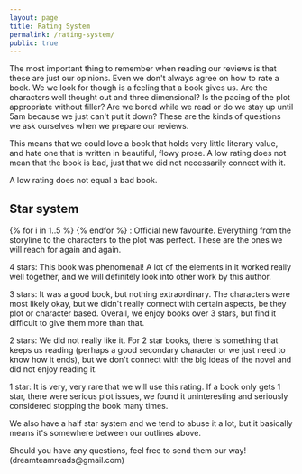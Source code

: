 ```yaml
---
layout: page
title: Rating System
permalink: /rating-system/
public: true
---
```


The most important thing to remember when reading our reviews is that these are just our opinions. Even we don't always agree on how to rate a book. We we look for though is a feeling that a book gives us. Are the characters well thought out and three dimensional? Is the pacing of the plot appropriate without filler? Are we bored while we read or do we stay up until 5am because we just can't put it down? These are the kinds of questions we ask ourselves when we prepare our reviews.

This means that we could love a book that holds very little literary value, and hate one that is written in beautiful, flowy prose. A low rating does not mean that the book is bad, just that we did not necessarily connect with it.

A low rating does not equal a bad book.

## Star system

<span class='text-nowrap'> {% for i in 1..5 %} <i class="fa fa-star"></i> {% endfor %} </span>: Official new favourite. Everything from the storyline to the characters to the plot was perfect. These are the ones we will reach for again and again.

4 stars: This book was phenomenal! A lot of the elements in it worked really well together, and we will definitely look into other work by this author.

3 stars: It was a good book, but nothing extraordinary. The characters were most likely okay, but we didn't really connect with certain aspects, be they plot or character based. Overall, we enjoy books over 3 stars, but find it difficult to give them more than that.

2 stars: We did not really like it. For 2 star books, there is something that keeps us reading (perhaps a good secondary character or we just need to know how it ends), but we don't connect with the big ideas of the novel and did not enjoy reading it.

1 star: It is very, very rare that we will use this rating. If a book only gets 1 star, there were serious plot issues, we found it uninteresting and seriously considered stopping the book many times.

We also have a half star system and we tend to abuse it a lot, but it basically means it's somewhere between our outlines above.

Should you have any questions, feel free to send them our way! (dreamteamreads&#64;gmail.com)
